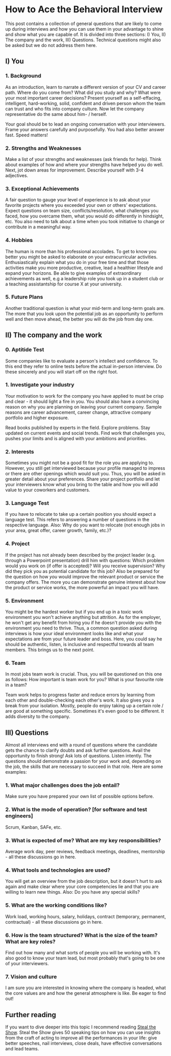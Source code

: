 # How to Ace the Behavioral Interview

This post contains a collection of general questions that are likely to come up during interviews and how you can use them in your advantage to shine and show what you are capable of. It is divided into three sections: I) You, II) The company and the work, III) Questions. Technical questions might also be asked but we do not address them here.

## I) You
### 1. Background
As an introduction, learn to narrate a different version of your CV and career path. Where do you come from? What did you study and why? What were your most important career decisions? Present yourself as a self-effacing, intelligent, hard-working, solid, confident and driven person whom the team can trust and who fits into company culture. Now let the company representative do the same about him- / herself.

Your goal should be to lead an ongoing conversation with your interviewers. Frame your answers carefully and purposefully. You had also better answer fast. Speed matters!
### 2. Strengths and Weaknesses
Make a list of your strengths and weaknesses (ask friends for help). Think about examples of how and where your strengths have helped you do well. Next, jot down areas for improvement. Describe yourself with 3-4 adjectives.
### 3. Exceptional Achievements
A fair question to gauge your level of experience is to ask about your favorite projects where you exceeded your own or others' expectations. Expect questions on team size, conflicts/resolution, what challenges you faced, how you overcame them, what you would do differently in hindsight, etc. You also need to talk about a time when you took initiative to change or contribute in a meaningful way.
### 4. Hobbies
The human is more than his professional accolades. To get to know you better you might be asked to elaborate on your extracurricular activities. Enthusiastically explain what you do in your free time and that those activities make you more productive, creative, lead a healthier lifestyle and expand your horizons. Be able to give examples of extraordinary achievements as well, e.g a leadership role you took up in a student club or a teaching assistantship for course X at your university.
### 5. Future Plans
Another traditional question is what your mid-term and long-term goals are. The more that you look upon the potential job as an opportunity to perform well and then move ahead, the better you will do the job from day one.
## II) The company and the work
### 0. Aptitide Test
Some companies like to evaluate a person's intellect and confidence. To this end they refer to online tests before the actual in-person interview. Do these sincerely and you will start off on the right foot.
### 1. Investigate your industry
Your motivation to work for the company you have applied to must be crisp and clear - it should light a fire in you. You should also have a convincing reason on why you are planning on leaving your current company. Sample reasons are career advancement, career change, attractive company portfolio and higher exposure.

Read books published by experts in the field. Explore problems. Stay updated on current events and social trends. Find work that challenges you, pushes your limits and is aligned with your ambitions and priorities.
### 2. Interests
Sometimes you might not be a good fit for the role you are applying to. However, you still get interviewed because your profile managed to impress or there are other openings which would suit you. Thus, you will be asked in greater detail about your preferences. Share your project portfolio and let your interviewers know what you bring to the table and how you will add value to your coworkers and customers. 
### 3. Language Test
If you have to relocate to take up a certain position you should expect a language test. This refers to answering a number of questions in the respective language. Also: Why do you want to relocate (not enough jobs in your area, great offer, career growth, family, etc.)?
### 4. Project
If the project has not already been described by the project leader (e.g. through a Powerpoint presentation) drill him with questions: Which problem would you work on (if offer is accepted)? Will you receive supervision? Why did they pick you as potential candidate for this job? Also be prepared for the question on how *you* would improve the relevant product or service the company offers. The more you can demonstrate genuine interest about how the product or service works, the more powerful an impact you will have.
### 5. Environment
You might be the hardest worker but if you end up in a toxic work environment you won't achieve anything but attrition. As for the employer, he won't get any benefit from hiring you if he doesn't provide you with the environment you need to thrive. Thus, a common question asked during interviews is how your ideal environment looks like and what your expectations are from your future leader and boss. Here, you could say he should be authentic, listen, is inclusive and respectful towards all team members. This brings us to the next point.
### 6. Team
In most jobs team work is crucial. Thus, you will be questioned on this one as follows: How important is team work for you? What is your favourite role in a team?

Team work helps to progress faster and reduce errors by learning from each other and double-checking each other's work. It also gives you a break from your isolation. Mostly, people do enjoy taking up a certain role / are good at something specific. Sometimes it's even good to be different. It adds diversity to the company.


## III) Questions
Almost all interviews end with a round of questions where the candidate gets the chance to clarify doubts and ask further questions. Avail the opportunity to finish strong! Ask lots of questions. Listen intently. The questions should demonstrate a passion for your work and, depending on the job, the skills that are necessary to succeed in that role. Here are some examples:
### 1. What major challenges does the job entail? 
Make sure you have prepared your own list of possible options before.
### 2. What is the mode of operation? [for software and test engineers]
Scrum, Kanban, SAFe, etc.
### 3. What is expected of me? What are my key responsibilities?
Average work day, peer reviews, feedback meetings, deadlines, mentorship - all these discussions go in here.
### 4. What tools and technologies are used?
You will get an overview from the job description, but it doesn't hurt to ask again and make clear where your core competencies lie and that you are willing to learn new things. Also: Do you have any special skills?
### 5. What are the working conditions like?
Work load, working hours, salary, holidays, contract (temporary, permanent, contractual) - all these discussions go in here.
### 6. How is the team structured? What is the size of the team? What are key roles?
Find out how many and what sorts of people you will be working with. It's also good to know your team lead, but most probably that's going to be one of your interviewers.
### 7. Vision and culture
I am sure you are interested in knowing where the company is headed, what the core values are and how the general atmosphere is like. Be eager to find out!

## Further reading
If you want to dive deeper into this topic I recommend reading [Steal the Show](https://www.amazon.com/-/de/dp/0544800842/ref=sr_1_1?__mk_de_DE=%C3%85M%C3%85%C5%BD%C3%95%C3%91&dchild=1&keywords=steal+the+show&qid=1616074132&s=books&sr=1-1). Steal the Show gives 50 speaking tips on how you can use insights from the craft of acting to improve all the performances in your life: give better speeches, nail interviews, close deals, have effective conversations and lead teams.

